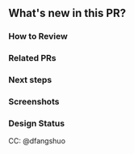 [//]: # "These comments meant for your reference, they are invisible and don't need to be deleted"

## What's new in this PR?
[//]: # '####### YOUR ANSWER BELOW ###########'





[//]: # '############## END ##################'

### How to Review

[//]: # 'The order in which to review files and 
what to expect when testing locally'
[//]: # '####### YOUR ANSWER BELOW ###########'






[//]: # '############## END ##################'

### Related PRs

[//]: # "Optional - related PRs you're waiting on
/ PRs that will conflict, etc"
[//]: # '####### YOUR ANSWER BELOW ###########'






[//]: # '############## END ##################'

### Next steps

[//]: # "What doesn't work yet, what's NOT in this 
PR/has to be done "
[//]: # '####### YOUR ANSWER BELOW ###########'






[//]: # '############## END ##################'

### Screenshots
[//]: # '#### YOUR SCREENSHOTS BELOW ########'






[//]: # '############## END ##################'

### Design Status
[//]: # 'If this is a frontend PR, what is the expected 
status of the UI in this PR (lo, mid, high- fi?'
[//]: # '####### LOFI/MIDFI/HIFI ###########'






[//]: # '############## END ##################'

CC: @dfangshuo

